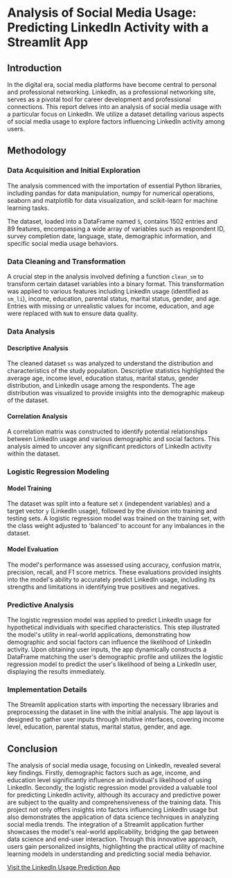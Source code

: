 # Analysis of Social Media Usage: Predicting LinkedIn Activity with a Streamlit App

## Introduction

In the digital era, social media platforms have become central to personal and professional networking. LinkedIn, as a professional networking site, serves as a pivotal tool for career development and professional connections. This report delves into an analysis of social media usage with a particular focus on LinkedIn. We utilize a dataset detailing various aspects of social media usage to explore factors influencing LinkedIn activity among users.

## Methodology

### Data Acquisition and Initial Exploration

The analysis commenced with the importation of essential Python libraries, including pandas for data manipulation, numpy for numerical operations, seaborn and matplotlib for data visualization, and scikit-learn for machine learning tasks.

The dataset, loaded into a DataFrame named `S`, contains 1502 entries and 89 features, encompassing a wide array of variables such as respondent ID, survey completion date, language, state, demographic information, and specific social media usage behaviors.

### Data Cleaning and Transformation

A crucial step in the analysis involved defining a function `clean_sm` to transform certain dataset variables into a binary format. This transformation was applied to various features including LinkedIn usage (identified as `sm_li`), income, education, parental status, marital status, gender, and age. Entries with missing or unrealistic values for income, education, and age were replaced with `NaN` to ensure data quality.

### Data Analysis

#### Descriptive Analysis

The cleaned dataset `ss` was analyzed to understand the distribution and characteristics of the study population. Descriptive statistics highlighted the average age, income level, education status, marital status, gender distribution, and LinkedIn usage among the respondents. The age distribution was visualized to provide insights into the demographic makeup of the dataset.

#### Correlation Analysis

A correlation matrix was constructed to identify potential relationships between LinkedIn usage and various demographic and social factors. This analysis aimed to uncover any significant predictors of LinkedIn activity within the dataset.

### Logistic Regression Modeling

#### Model Training

The dataset was split into a feature set `X` (independent variables) and a target vector `y` (LinkedIn usage), followed by the division into training and testing sets. A logistic regression model was trained on the training set, with the class weight adjusted to 'balanced' to account for any imbalances in the dataset.

#### Model Evaluation

The model's performance was assessed using accuracy, confusion matrix, precision, recall, and F1 score metrics. These evaluations provided insights into the model's ability to accurately predict LinkedIn usage, including its strengths and limitations in identifying true positives and negatives.

### Predictive Analysis

The logistic regression model was applied to predict LinkedIn usage for hypothetical individuals with specified characteristics. This step illustrated the model's utility in real-world applications, demonstrating how demographic and social factors can influence the likelihood of LinkedIn activity.
Upon obtaining user inputs, the app dynamically constructs a DataFrame matching the user's demographic profile and utilizes the logistic regression model to predict the user's likelihood of being a LinkedIn user, displaying the results immediately.
### Implementation Details

The Streamlit application starts with importing the necessary libraries and preprocessing the dataset in line with the initial analysis. The app layout is designed to gather user inputs through intuitive interfaces, covering income level, education, parental status, marital status, gender, and age.

## Conclusion

The analysis of social media usage, focusing on LinkedIn, revealed several key findings. Firstly, demographic factors such as age, income, and education level significantly influence an individual's likelihood of using LinkedIn. Secondly, the logistic regression model provided a valuable tool for predicting LinkedIn activity, although its accuracy and predictive power are subject to the quality and comprehensiveness of the training data.
This project not only offers insights into factors influencing LinkedIn usage but also demonstrates the application of data science techniques in analyzing social media trends. The integration of a Streamlit application further showcases the model's real-world applicability, bridging the gap between data science and end-user interaction. Through this innovative approach, users gain personalized insights, highlighting the practical utility of machine learning models in understanding and predicting social media behavior. 

[Visit the LinkedIn Usage Prediction App](https://linkedin-predictionpy-dhqejus5znxdwsxyb2gxtd.streamlit.app/)
